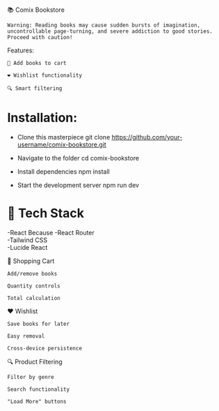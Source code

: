 📚 Comix Bookstore

    Warning: Reading books may cause sudden bursts of imagination, uncontrollable page-turning, and severe addiction to good stories. Proceed with caution!

Features:

    🛒 Add books to cart 

    ❤️ Wishlist functionality

    🔍 Smart filtering 


# Installation:

- Clone this masterpiece
git clone https://github.com/your-username/comix-bookstore.git

- Navigate to the folder
cd comix-bookstore

- Install dependencies 
npm install

- Start the development server
npm run dev


# 🎨 Tech Stack 

-React	Because 
-React Router	
-Tailwind CSS	
-Lucide React	

🛒 Shopping Cart

    Add/remove books 

    Quantity controls 

    Total calculation 

❤️ Wishlist

    Save books for later

    Easy removal 

    Cross-device persistence 

🔍 Product Filtering

    Filter by genre 

    Search functionality

    "Load More" buttons



